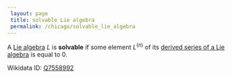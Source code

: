 ```yaml
---
 layout: page
 title: solvable Lie algebra
 permalink: /chicago/solvable_lie_algebra
---
```

A [Lie algebra](https://mathgloss.github.io/MathGloss/Lie_algebra) $L$ is **solvable** if some element $L^{(n)}$ of its [derived series of a Lie algebra](https://mathgloss.github.io/MathGloss/derived_series_of_a_Lie_algebra) is equal to 0.

Wikidata ID: [Q7558992](https://www.wikidata.org/wiki/Q7558992)